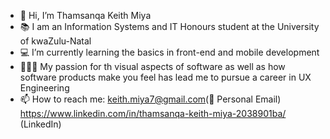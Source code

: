 - 👋 Hi, I’m Thamsanqa Keith Miya
- 📚 I am an Information Systems and IT Honours student at the University of kwaZulu-Natal
- 💻 I’m currently learning the basics in front-end and mobile development 
- 👨🏾‍💻 My passion for th visual aspects of software as well as how software products make you feel has lead me to pursue a career in UX Engineering 
- 📫 How to reach me: keith.miya7@gmail.com(📧 Personal Email) https://www.linkedin.com/in/thamsanqa-keith-miya-2038901ba/ (LinkedIn)

<!---
ThamsanqaKeithMiya/ThamsanqaKeithMiya is a ✨ special ✨ repository because its `README.md` (this file) appears on your GitHub profile.
You can click the Preview link to take a look at your changes.
--->
